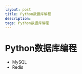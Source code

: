 ```yaml
---
layout: post
title: Python数据库编程
description: 
tags: Python数据库编程
---
```

# Python数据库编程
- MySQL
- Redis